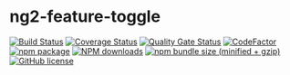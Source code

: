 # ng2-feature-toggle

<div lign="center">

[![Build Status](https://app.travis-ci.com/Sgryts/ng2-feature-toggle.svg?branch=main)](https://app.travis-ci.com/Sgryts/ng2-feature-toggle)
[![Coverage Status](https://coveralls.io/repos/github/Sgryts/ng2-feature-toggle/badge.svg?branch=main)](https://coveralls.io/github/Sgryts/ng2-feature-toggle?branch=main)
[![Quality Gate Status](https://sonarcloud.io/api/project_badges/measure?project=Sgryts_ng2-feature-toggle&metric=alert_status)](https://sonarcloud.io/summary/new_code?id=Sgryts_ng2-feature-toggle)
[![CodeFactor](https://www.codefactor.io/repository/github/sgryts/ng2-feature-toggle/badge)](https://www.codefactor.io/repository/github/sgryts/ng2-feature-toggle)
[![npm package](https://img.shields.io/npm/v/ng2-feature-toggle.svg?style=flat-square)](https://www.npmjs.com/package/ng2-feature-toggle)
[![NPM downloads](http://img.shields.io/npm/dm/ng2-feature-toggle.svg?style=flat-square)](https://npmjs.org/package/ng2-feature-toggle)
[![npm bundle size (minified + gzip)](https://img.shields.io/bundlephobia/minzip/ng2-feature-toggle.svg)](https://bundlephobia.com/result?p=ng2-feature-toggle)
[![GitHub license](https://img.shields.io/github/license/mashape/apistatus.svg?style=flat-square)](https://github.com/Sgryts/ng2-feature-toggle/blob/main/LICENSE)

</div>
